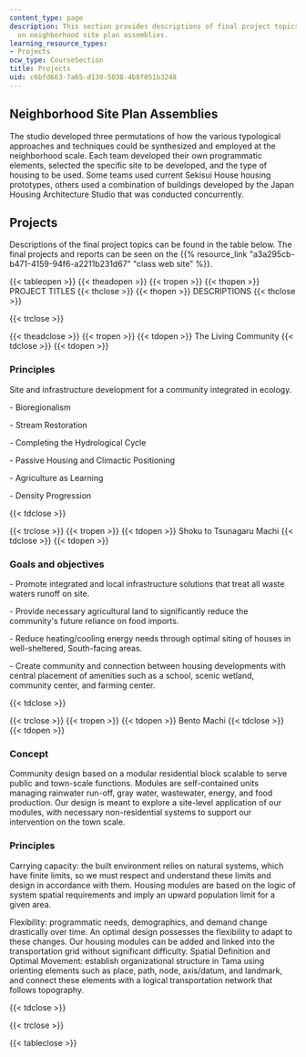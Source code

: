 ```yaml
---
content_type: page
description: This section provides descriptions of final project topics and information
  on neighborhood site plan assemblies.
learning_resource_types:
- Projects
ocw_type: CourseSection
title: Projects
uid: c6bfd663-7a65-d130-5038-4b8f051b3248
---
```


Neighborhood Site Plan Assemblies
---------------------------------

The studio developed three permutations of how the various typological approaches and techniques could be synthesized and employed at the neighborhood scale. Each team developed their own programmatic elements, selected the specific site to be developed, and the type of housing to be used. Some teams used current Sekisui House housing prototypes, others used a combination of buildings developed by the Japan Housing Architecture Studio that was conducted concurrently.

Projects
--------

Descriptions of the final project topics can be found in the table below. The final projects and reports can be seen on the {{% resource_link "a3a295cb-b471-4159-94f6-a2211b231d67" "class web site" %}}.

{{< tableopen >}}
{{< theadopen >}}
{{< tropen >}}
{{< thopen >}}
PROJECT TITLES
{{< thclose >}}
{{< thopen >}}
DESCRIPTIONS
{{< thclose >}}

{{< trclose >}}

{{< theadclose >}}
{{< tropen >}}
{{< tdopen >}}
The Living Community
{{< tdclose >}}
{{< tdopen >}}


### Principles

Site and infrastructure development for a community integrated in ecology.

\- Bioregionalism

\- Stream Restoration

\- Completing the Hydrological Cycle

\- Passive Housing and Climactic Positioning

\- Agriculture as Learning

\- Density Progression


{{< tdclose >}}

{{< trclose >}}
{{< tropen >}}
{{< tdopen >}}
Shoku to Tsunagaru Machi
{{< tdclose >}}
{{< tdopen >}}


### Goals and objectives

\- Promote integrated and local infrastructure solutions that treat all waste waters runoff on site.

\- Provide necessary agricultural land to significantly reduce the community's future reliance on food imports.

\- Reduce heating/cooling energy needs through optimal siting of houses in well-sheltered, South-facing areas.

\- Create community and connection between housing developments with central placement of amenities such as a school, scenic wetland, community center, and farming center.


{{< tdclose >}}

{{< trclose >}}
{{< tropen >}}
{{< tdopen >}}
Bento Machi
{{< tdclose >}}
{{< tdopen >}}


### Concept

Community design based on a modular residential block scalable to serve public and town-scale functions. Modules are self-contained units managing rainwater run-off, gray water, wastewater, energy, and food production. Our design is meant to explore a site-level application of our modules, with necessary non-residential systems to support our intervention on the town scale.

### Principles

Carrying capacity: the built environment relies on natural systems, which have finite limits, so we must respect and understand these limits and design in accordance with them. Housing modules are based on the logic of system spatial requirements and imply an upward population limit for a given area.

Flexibility: programmatic needs, demographics, and demand change drastically over time. An optimal design possesses the flexibility to adapt to these changes. Our housing modules can be added and linked into the transportation grid without significant difficulty. Spatial Definition and Optimal Movement: establish organizational structure in Tama using orienting elements such as place, path, node, axis/datum, and landmark, and connect these elements with a logical transportation network that follows topography.


{{< tdclose >}}

{{< trclose >}}

{{< tableclose >}}